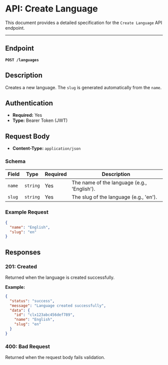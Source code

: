 # API: Create Language

This document provides a detailed specification for the `Create Language` API endpoint.

---

## Endpoint

**`POST /languages`**

## Description

Creates a new language. The `slug` is generated automatically from the `name`.

## Authentication

- **Required:** Yes
- **Type:** Bearer Token (JWT)

## Request Body

- **Content-Type:** `application/json`

### Schema

| Field  | Type     | Required | Description                               |
|--------|----------|----------|-------------------------------------------|
| `name` | `string` | Yes      | The name of the language (e.g., 'English'). |
| `slug` | `string` | Yes      | The slug of the language (e.g., 'en').    |

### Example Request

```json
{
  "name": "English",
  "slug": "en"
}
```

## Responses

### 201: Created

Returned when the language is created successfully.

**Example:**
```json
{
  "status": "success",
  "message": "Language created successfully",
  "data": {
    "id": "clx123abc456def789",
    "name": "English",
    "slug": "en"
  }
}
```

### 400: Bad Request

Returned when the request body fails validation.
